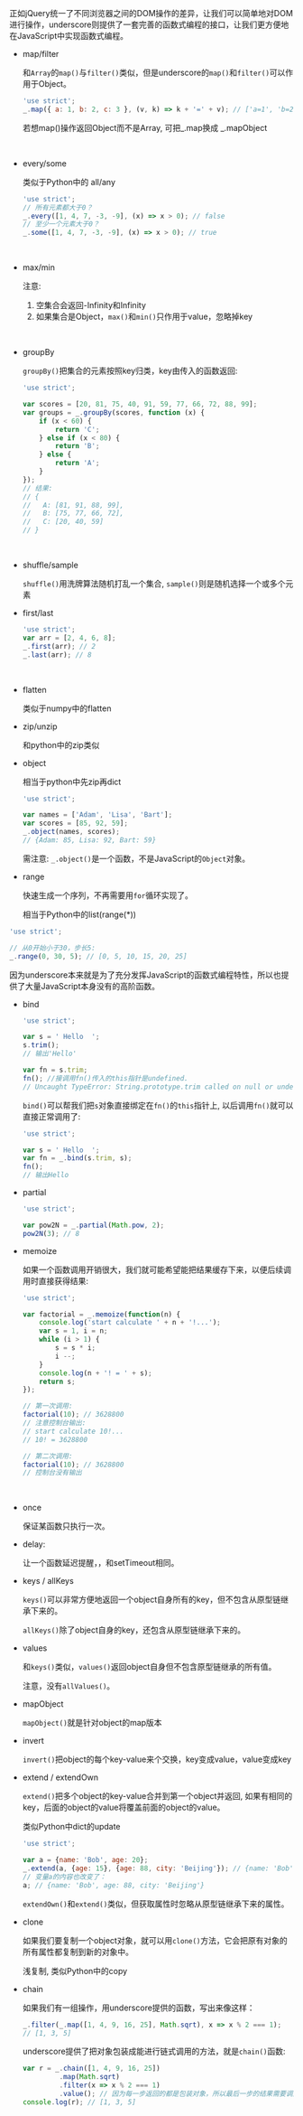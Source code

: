 正如jQuery统一了不同浏览器之间的DOM操作的差异，让我们可以简单地对DOM进行操作，underscore则提供了一套完善的函数式编程的接口，让我们更方便地在JavaScript中实现函数式编程。



* map/filter

  和`Array`的`map()`与`filter()`类似，但是underscore的`map()`和`filter()`可以作用于Object。

  ```js
  'use strict';
  _.map({ a: 1, b: 2, c: 3 }, (v, k) => k + '=' + v); // ['a=1', 'b=2', 'c=3']
  ```

  若想map()操作返回Object而不是Array, 可把_.map换成 _.mapObject

  ​

* every/some

  类似于Python中的 all/any

  ```js
  'use strict';
  // 所有元素都大于0？
  _.every([1, 4, 7, -3, -9], (x) => x > 0); // false
  // 至少一个元素大于0？
  _.some([1, 4, 7, -3, -9], (x) => x > 0); // true
  ```

  ​

* max/min

  注意:

   	1. 空集合会返回-Infinity和Infinity
  	2. 如果集合是Object，`max()`和`min()`只作用于value，忽略掉key

  ​

* groupBy

  `groupBy()`把集合的元素按照key归类，key由传入的函数返回:

  ```js
  'use strict';

  var scores = [20, 81, 75, 40, 91, 59, 77, 66, 72, 88, 99];
  var groups = _.groupBy(scores, function (x) {
      if (x < 60) {
          return 'C';
      } else if (x < 80) {
          return 'B';
      } else {
          return 'A';
      }
  });
  // 结果:
  // {
  //   A: [81, 91, 88, 99],
  //   B: [75, 77, 66, 72],
  //   C: [20, 40, 59]
  // }
  ```

  ​

* shuffle/sample

  `shuffle()`用洗牌算法随机打乱一个集合, `sample()`则是随机选择一个或多个元素



* first/last

  ```js
  'use strict';
  var arr = [2, 4, 6, 8];
  _.first(arr); // 2
  _.last(arr); // 8
  ```

  ​

* flatten

  类似于numpy中的flatten



* zip/unzip

  和python中的zip类似



* object 

  相当于python中先zip再dict

  ```js
  'use strict';

  var names = ['Adam', 'Lisa', 'Bart'];
  var scores = [85, 92, 59];
  _.object(names, scores);
  // {Adam: 85, Lisa: 92, Bart: 59}
  ```

  需注意: `_.object()`是一个函数，不是JavaScript的`Object`对象。



* range

  快速生成一个序列，不再需要用`for`循环实现了。

  相当于Python中的list(range(*))

```js
'use strict';

// 从0开始小于30，步长5:
_.range(0, 30, 5); // [0, 5, 10, 15, 20, 25]
```



因为underscore本来就是为了充分发挥JavaScript的函数式编程特性，所以也提供了大量JavaScript本身没有的高阶函数。

* bind

  ```js
  'use strict';

  var s = ' Hello  ';
  s.trim();
  // 输出'Hello'

  var fn = s.trim;
  fn(); //接调用fn()传入的this指针是undefined.
  // Uncaught TypeError: String.prototype.trim called on null or undefined
  ```

  `bind()`可以帮我们把`s`对象直接绑定在`fn()`的`this`指针上, 以后调用`fn()`就可以直接正常调用了:

  ```js
  'use strict';

  var s = ' Hello  ';
  var fn = _.bind(s.trim, s);
  fn();
  // 输出Hello
  ```



* partial

  ```js
  'use strict';

  var pow2N = _.partial(Math.pow, 2);
  pow2N(3); // 8
  ```



* memoize

  如果一个函数调用开销很大，我们就可能希望能把结果缓存下来，以便后续调用时直接获得结果:

  ```js
  'use strict';

  var factorial = _.memoize(function(n) {
      console.log('start calculate ' + n + '!...');
      var s = 1, i = n;
      while (i > 1) {
          s = s * i;
          i --;
      }
      console.log(n + '! = ' + s);
      return s;
  });

  // 第一次调用:
  factorial(10); // 3628800
  // 注意控制台输出:
  // start calculate 10!...
  // 10! = 3628800

  // 第二次调用:
  factorial(10); // 3628800
  // 控制台没有输出
  ```

  ​



* once

  保证某函数只执行一次。



* delay:

  让一个函数延迟提醒，，和setTimeout相同。



* keys / allKeys

  `keys()`可以非常方便地返回一个object自身所有的key，但不包含从原型链继承下来的。

  `allKeys()`除了object自身的key，还包含从原型链继承下来的。



* values

  和`keys()`类似，`values()`返回object自身但不包含原型链继承的所有值。

  注意，没有`allValues()`。



* mapObject

  `mapObject()`就是针对object的map版本



* invert

  `invert()`把object的每个key-value来个交换，key变成value，value变成key



* extend / extendOwn

  `extend()`把多个object的key-value合并到第一个object并返回, 如果有相同的key，后面的object的value将覆盖前面的object的value。

  类似Python中dict的update

  ```js
  'use strict';

  var a = {name: 'Bob', age: 20};
  _.extend(a, {age: 15}, {age: 88, city: 'Beijing'}); // {name: 'Bob', age: 88, city: 'Beijing'}
  // 变量a的内容也改变了：
  a; // {name: 'Bob', age: 88, city: 'Beijing'}
  ```

  `extendOwn()`和`extend()`类似，但获取属性时忽略从原型链继承下来的属性。



* clone

  如果我们要复制一个object对象，就可以用`clone()`方法，它会把原有对象的所有属性都复制到新的对象中。

  浅复制, 类似Python中的copy



* chain

  如果我们有一组操作，用underscore提供的函数，写出来像这样：

  ```js
  _.filter(_.map([1, 4, 9, 16, 25], Math.sqrt), x => x % 2 === 1);
  // [1, 3, 5]
  ```

  underscore提供了把对象包装成能进行链式调用的方法，就是`chain()`函数:

  ```js
  var r = _.chain([1, 4, 9, 16, 25])
           .map(Math.sqrt)
           .filter(x => x % 2 === 1)
           .value(); // 因为每一步返回的都是包装对象，所以最后一步的结果需要调用value()获得最终结果。
  console.log(r); // [1, 3, 5]
  ```

